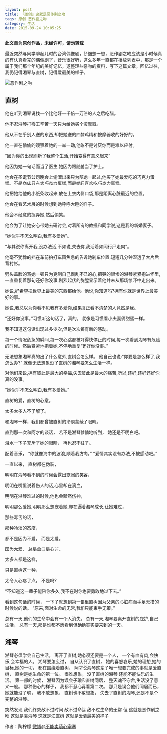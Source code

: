 ```yaml
---
layout: post
title: 『原创』这就是恶作剧之吻
tags: 原创 恶作剧之吻
category: 生活
date: 2015-09-24 10:05:25
---
```


**此文章为原创作品，未经许可，请勿转载**

最近突然与同学聊起儿时的台湾偶像剧，仔细想一想，恶作剧之吻应该是小时候真的有认真看完的偶像剧了，音乐很好听，这么多年一直都在播放列表中，那是一个属于我们那个年纪的美好记忆，遂整理些恶吻的资料，写下这篇文章。回忆过往，我仍记得湘琴与直树，记得爱最美的样子。

![恶作剧之吻](http://7xlkoc.com1.z0.glb.clouddn.com/ezj.jpeg)

## 直树

他在听到湘琴说找一个比他好一千倍一万倍的人之后吃醋。

他不忍湘琴打零工辛苦一天只为给她买个按摩器。

他从不在乎别人送的东西,却把她送的四物鸡精和按摩器收的好好的。

他一直在偷偷的观察着她的一举一动,他说不是讨厌你而是难以应付。

“因为你的出现刷新了我整个生活,开始变得有意义起来”

他因为她一句话而当了医生,她因为跟随他当了护士。

他会在圣诞节公司晚会上偷溜出来只为陪她一起过,他买了她最爱吃的巧克力蛋糕。不是商店只有卖巧克力蛋糕,而是她只喜欢吃巧克力蛋糕。

他把她给他的小纸条收起来,放在上衣内侧口袋,那是距离心脏最近的位置。

他会在看艺术展的时候想到她呼呼大睡的样子。

他会不经意的捉弄她,然后偷笑。

他会为了让她安心带她去研讨会,对着所有的教授和同学说,这是我的新婚妻子。

“她似乎不怎么明白,我有多爱她”。

“与其说你离开我,没办法活,不如说,失去你,我活着如同行尸走肉”。

他毫不犹豫的挡在车前拍打车窗焦急的告诉她刹车位置,短短几分钟湿透了大片后背衬衫。

劈头盖脸的骂她一顿只为克制自己慌乱不已的心,把哭的很惨的湘琴紧紧抱进怀里,一直重复着那句还好你没事,剧烈起伏的胸膛显示着他并未从那场惊吓中走出来。

她说,好希望把世界上最美的东西都给他。他说,你知道吗?拥有你就是世界上最美好的事。

她说,我总以为你看不见我有多爱你,结果真正看不清楚的人竟然是我。

“还好你没事。”习惯听这句话了，真的。
就像是习惯看小夫妻俩甜蜜一样。

我不知道这句话出现过多少次,但是次次都有新的感动。

每一个情况危急的瞬间,每一次心跳都被吓得快停止的时候,每一次看到湘琴有危险的时候。然后紧紧地抱着她,不停地重复“还好你没事。”

无法想象湘琴真的出了什么意外,直树会怎么样。
他自己也说:“你要是怎么样了,我怎么办?”
就像无法想象没了直树的湘琴要怎么生活一样。

对他们来说,拥有彼此是最大的幸福,失去彼此是最大的痛苦,所以,还好,还好还好你真的没事。

“她似乎不怎么明白,我有多爱她。”

直树的爱，直树的心意。

太多太多人不了解了。

和湘琴一样，我们都曾被直树的冷淡蒙蔽了眼睛。

直到那一次和阿才的谈话，
若不是湘琴悄悄地听到，
她还是不明白吧。

泪水一下子充斥了她的眼睛，
再也忍不住了。

配着音乐，
“你就像海中的波浪,顺着我方向。”
“爱情其实没有办法,不被感动吧。”

一直以来，
直树都在伪装，

明明在湘琴看不到的时候会露出宠溺的笑容，

明明在嘴里说着伤人的话,心里却在滴血，

明明在湘琴难过的时候,他也会黯然伤神，

明明那么爱她,明明那么想宠着她,却在逼着湘琴成长,让她难过，

那些毒舌的话，

那种冷淡的态度，

都不是因为不爱，
而是太爱。

因为太爱，
总是会口是心非。

太多人都是这样，

只是直树这一种，

太令人心疼了点，
不是吗?

“不知道这一辈子能陪你多久,我不在时你也要勇敢地过下去。”

看到这句话的时候，
一下子就想到第一部里直树因为父亲的心脏病而手足无措的时候说的话。
“原来,面对生命的无常,我们只能束手无策。”

总有一天,他们的生命中会有一个人消失，
总有一天,湘琴要离开直树的庇护,自己生活，
总有一天,那是谁都不愿看到但确确实实要来到的一天。

## 湘琴

湘琴必须学会自己生活，
离开了直树,她必须还要是一个人，
一个有血有肉,会快乐,会幸福的人。
湘琴要怎么过，
自从认识了直树，
她的喜怒哀乐,她的理想,她的目标,她的一切，
都在围绕着直树，
阿才说湘琴这辈子唯一想要完成的事就是爱直树，
直树是她生命的第一位。
很难想象，
没了直树的湘琴 还能不能快乐的生活。
第一部的时候，
湘琴因为误会子瑜和直树同居，
整天魂不守舍,生活没了意义一般。
那种伤心的样子，
我都不忍心再看第二次。
那只是误会他们同居而已，
她就能没了魂，
我不敢想象，
直树也不敢想象，
失去了直树的湘琴,还是不是个完整的湘琴。

突然发现
我们终究敌不过时间 敌不过命运 敌不过生命的无常
但
这就是恶作剧之吻
这就是袁湘琴
这就是江直树
这就是爱情最美的样子

作者：陶柠檬 [微博@不能卖萌心塞塞](http://weibo.com/u/1662536394)